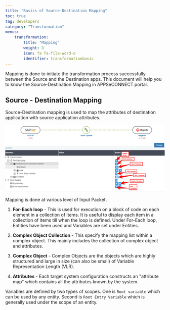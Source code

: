 ```yaml
---
title: "Basics of Source-Destination Mapping"
toc: true
tag: developers
category: "Transformation"
menus: 
    transformation:
        title: "Mapping"
        weight: 3
        icon: fa fa-file-word-o
        identifier: transformationbasic
---
```


Mapping is done to initiate the transformation process successfully between the Source and the Destination apps. This document will help you to know the Source-Destination Mapping in APPSeCONNECT portal.

## Source - Destination Mapping

Source-Destination mapping is used to map the attributes of destination application with source application attributes.

![sourcedestination-mapping](/staticfiles/transformation/media/sourcedestination-mapping.png)

Mapping is done at various level of Input Packet.

1.	**For-Each loop** - This is used for execution on a block of code on each element in a collection of items. 
It is useful to display each item in a collection of items till when the loop is defined.
Under For-Each loop, Entities have been used and Variables are set under Entities.

2.	**Complex Object Collection** - This specify the mapping list within a complex object. This mainly includes the collection of complex object and attributes. 

3.	**Complex Object** - Complex Objects are the objects which are highly structured and large in size (can also be small) of Variable Representation Length (VLR).

4.	**Attributes** - Each target system configuration constructs an "attribute map" which contains all the attributes known by the system. 

Variables are defined by two types of scopes. One is `Root variable` which can be used by any entity. 
Second is `Root Entry Variable` which is generally used under the scope of an entity.